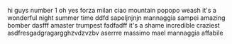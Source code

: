 hi guys
number 1
oh yes
forza milan
ciao
mountain
popopo
weash
it's a wonderful night
summer time
ddfd
sapeljnjnjn
mannaggia sampei
amazing
bomber
dasfff
amaster
trumpest
fadfadff
it's a shame
incredible
craziest
asdfresgadgragargghzvdzvzbv
aserrre
massimo mael
mannaggia
affabile
